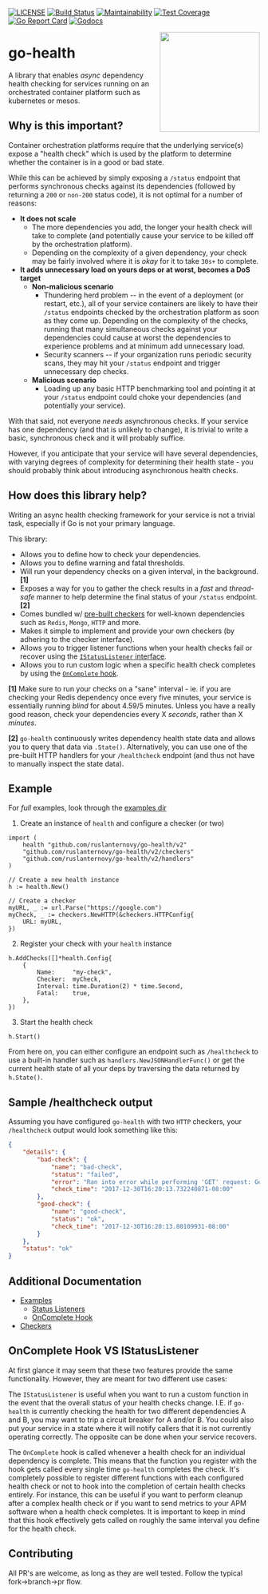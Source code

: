 [![LICENSE](https://img.shields.io/badge/license-MIT-orange.svg)](LICENSE)
[![Build Status](https://travis-ci.org/ruslanternovy/go-health.svg?branch=master)](https://travis-ci.org/ruslanternovy/go-health)
[![Maintainability](https://api.codeclimate.com/v1/badges/973b603c7f6ad3a59d0a/maintainability)](https://codeclimate.com/github/ruslanternovy/go-health/maintainability)
[![Test Coverage](https://api.codeclimate.com/v1/badges/973b603c7f6ad3a59d0a/test_coverage)](https://codeclimate.com/github/ruslanternovy/go-health/test_coverage)
[![Go Report Card](https://goreportcard.com/badge/github.com/ruslanternovy/go-health)](https://goreportcard.com/report/github.com/ruslanternovy/go-health)
[![Godocs](https://img.shields.io/badge/golang-documentation-blue.svg)](https://godoc.org/github.com/ruslanternovy/go-health)

<img align="right" src="images/go-health.svg" width="200">

# go-health
A library that enables *async* dependency health checking for services running on an orchestrated container platform such as kubernetes or mesos.

## Why is this important?
Container orchestration platforms require that the underlying service(s) expose a "health check" which is used by the platform to determine whether the container is in a good or bad state.

While this can be achieved by simply exposing a `/status` endpoint that performs synchronous checks against its dependencies (followed by returning a `200` or `non-200` status code), it is not optimal for a number of reasons:

* **It does not scale**
    + The more dependencies you add, the longer your health check will take to complete (and potentially cause your service to be killed off by the orchestration platform).
    + Depending on the complexity of a given dependency, your check may be fairly involved where it is _okay_ for it to take `30s+` to complete.
* **It adds unnecessary load on yours deps or at worst, becomes a DoS target**
    + **Non-malicious scenario**
        + Thundering herd problem -- in the event of a deployment (or restart, etc.), all of your service containers are likely to have their `/status` endpoints checked by the orchestration platform as soon as they come up. Depending on the complexity of the checks, running that many simultaneous checks against your dependencies could cause at worst the dependencies to experience problems and at minimum add unnecessary load.
        + Security scanners -- if your organization runs periodic security scans, they may hit your `/status` endpoint and trigger unnecessary dep checks.
    + **Malicious scenario**
        + Loading up any basic HTTP benchmarking tool and pointing it at your `/status` endpoint could choke your dependencies (and potentially your service).

With that said, not everyone _needs_ asynchronous checks. If your service has one dependency (and that is unlikely to change), it is trivial to write a basic, synchronous check and it will probably suffice.

However, if you anticipate that your service will have several dependencies, with varying degrees of complexity for determining their health state - you should probably think about introducing asynchronous health checks.

## How does this library help?
Writing an async health checking framework for your service is not a trivial task, especially if Go is not your primary language.

This library:

* Allows you to define how to check your dependencies.
* Allows you to define warning and fatal thresholds.
* Will run your dependency checks on a given interval, in the background. **[1]**
* Exposes a way for you to gather the check results in a *fast* and *thread-safe* manner to help determine the final status of your `/status` endpoint. **[2]**
* Comes bundled w/ [pre-built checkers](/checkers) for well-known dependencies such as `Redis`, `Mongo`, `HTTP` and more.
* Makes it simple to implement and provide your own checkers (by adhering to the checker interface).
* Allows you to trigger listener functions when your health checks fail or recover using the [`IStatusListener` interface](#oncomplete-hook-vs-istatuslistener).
* Allows you to run custom logic when a specific health check completes by using the [`OnComplete` hook](#oncomplete-hook-vs-istatuslistener).

**[1]** Make sure to run your checks on a "sane" interval - ie. if you are checking your
Redis dependency once every five minutes, your service is essentially running _blind_
for about 4.59/5 minutes. Unless you have a really good reason, check your dependencies
every X _seconds_, rather than X _minutes_.

**[2]** `go-health` continuously writes dependency health state data and allows
you to query that data via `.State()`. Alternatively, you can use one of the
pre-built HTTP handlers for your `/healthcheck` endpoint (and thus not have to
manually inspect the state data).

## Example

For _full_ examples, look through the [examples dir](examples/)

1. Create an instance of `health` and configure a checker (or two)

```golang
import (
	health "github.com/ruslanternovy/go-health/v2"
	"github.com/ruslanternovy/go-health/v2/checkers"
	"github.com/ruslanternovy/go-health/v2/handlers"
)

// Create a new health instance
h := health.New()

// Create a checker
myURL, _ := url.Parse("https://google.com")
myCheck, _ := checkers.NewHTTP(&checkers.HTTPConfig{
    URL: myURL,
})
```

2. Register your check with your `health` instance

```golang
h.AddChecks([]*health.Config{
    {
        Name:     "my-check",
        Checker:  myCheck,
        Interval: time.Duration(2) * time.Second,
        Fatal:    true,
    },
})
```

3. Start the health check

```golang
h.Start()
```

From here on, you can either configure an endpoint such as `/healthcheck` to use a built-in handler such as `handlers.NewJSONHandlerFunc()` or get the current health state of all your deps by traversing the data returned by `h.State()`.

## Sample /healthcheck output
Assuming you have configured `go-health` with two `HTTP` checkers, your `/healthcheck`
output would look something like this:

```json
{
    "details": {
        "bad-check": {
            "name": "bad-check",
            "status": "failed",
            "error": "Ran into error while performing 'GET' request: Get google.com: unsupported protocol scheme \"\"",
            "check_time": "2017-12-30T16:20:13.732240871-08:00"
        },
        "good-check": {
            "name": "good-check",
            "status": "ok",
            "check_time": "2017-12-30T16:20:13.80109931-08:00"
        }
    },
    "status": "ok"
}
```

## Additional Documentation
* [Examples](/examples)
  * [Status Listeners](/examples/status-listener)
  * [OnComplete Hook](/examples/on-complete-hook)
* [Checkers](/checkers)

## OnComplete Hook VS IStatusListener
At first glance it may seem that these two features provide the same functionality. However, they are meant for two different use cases:

The `IStatusListener` is useful when you want to run a custom function in the event that the overall status of your health checks change. I.E. if `go-health` is currently checking the health for two different dependencies A and B, you may want to trip a circuit breaker for A and/or B. You could also put your service in a state where it will notify callers that it is not currently operating correctly. The opposite can be done when your service recovers.

The `OnComplete` hook is called whenever a health check for an individual dependency is complete. This means that the function you register with the hook gets called every single time `go-health` completes the check. It's completely possible to register different functions with each configured health check or not to hook into the completion of certain health checks entirely. For instance, this can be useful if you want to perform cleanup after a complex health check or if you want to send metrics to your APM software when a health check completes. It is important to keep in mind that this hook effectively gets called on roughly the same interval you define for the health check.

## Contributing
All PR's are welcome, as long as they are well tested. Follow the typical fork->branch->pr flow.
